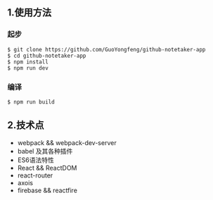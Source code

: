 ## 1.使用方法

### 起步
```
$ git clone https://github.com/GuoYongfeng/github-notetaker-app
$ cd github-notetaker-app
$ npm install
$ npm run dev
```

### 编译
```
$ npm run build
```


## 2.技术点

- webpack && webpack-dev-server
- babel 及其各种插件
- ES6语法特性
- React && ReactDOM
- react-router
- axois
- firebase && reactfire
